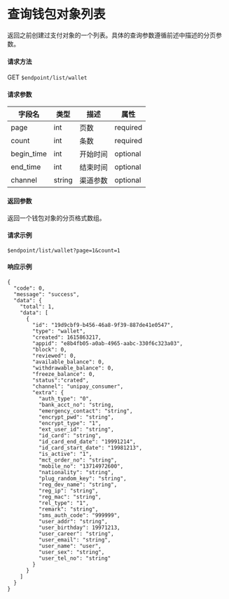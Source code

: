 # 查询钱包对象列表

返回之前创建过支付对象的一个列表。具体的查询参数遵循前述中描述的分页参数。

#### 请求方法

GET `$endpoint/list/wallet`

#### 请求参数


| 字段名 | 类型   | 描述                                        | 属性     |
| ------ | ------ | ------------------------------------------- | -------- |
| page     | int | 页数 | required |
| count     | int | 条数 | required |
| begin_time     | int | 开始时间 | optional |
| end_time     | int | 结束时间 | optional |
| channel     | string | 渠道参数 | optional |

#### 返回参数

返回一个钱包对象的分页格式数组。

#### 请求示例
```
$endpoint/list/wallet?page=1&count=1
```

#### 响应示例
```jsonc
{
  "code": 0,
  "message": "success",
  "data": {
    "total": 1,
    "data": [
      {
        "id": "19d9cbf9-b456-46a8-9f39-887de41e0547",
        "type": "wallet",
        "created": 1615863217,
        "appid": "e8b4fb05-a0ab-4965-aabc-330f6c323a03",
        "block": 0,
        "reviewed": 0,
        "available_balance": 0,
        "withdrawable_balance": 0,
        "freeze_balance": 0,
        "status":"crated",
        "channel": "unipay_consumer",
        "extra": {
          "auth_type": "0",
          "bank_acct_no": "string,
          "emergency_contact": "string",
          "encrypt_pwd": "string",
          "encrypt_type": "1",
          "ext_user_id": "string",
          "id_card": "string",
          "id_card_end_date": "19991214",
          "id_card_start_date": "19981213",
          "is_active": "1",
          "mct_order_no": "string",
          "mobile_no": "13714972600",
          "nationality": "string",
          "plug_random_key": "string",
          "reg_dev_name": "string",
          "reg_ip": "string",
          "reg_mac": "string",
          "rel_type": "1",
          "remark": "string",
          "sms_auth_code": "999999",
          "user_addr": "string",
          "user_birthday": 19971213,
          "user_career": "string",
          "user_email": "string",
          "user_name": "user",
          "user_sex": "string",
          "user_tel_no": "string"
        }
      }
    ]
  }
}
```
